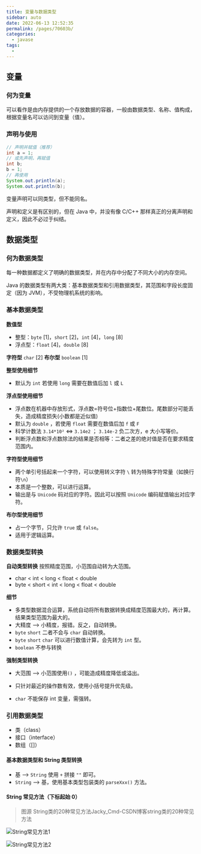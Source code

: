 ```yaml
---
title: 变量与数据类型
sidebar: auto
date: 2022-06-13 12:52:35
permalink: /pages/70603b/
categories: 
  - javase
tags: 
  - 
---
```


## 变量

### 何为变量

可以看作是由内存提供的一个存放数据的容器，一般由数据类型、名称、值构成，根据变量名可以访问到变量（值）。

### 声明与使用

```java
// 声明并赋值（推荐）
int a = 1;
// 或先声明，再赋值
int b;
b = 1;
// 再使用
System.out.println(a);
System.out.println(b);
```

变量声明可以同类型，但不能同名。

声明和定义是有区别的，但在 Java 中，并没有像 C/C++ 那样真正的分离声明和定义，因此不必过于纠结。

## 数据类型

### 何为数据类型

每一种数据都定义了明确的数据类型，并在内存中分配了不同大小的内存空间。

Java 的数据类型有两大类：基本数据类型和引用数据类型，其范围和字段长度固定（因为 JVM），不受物理机系统的影响。

### 基本数据类型

**数值型**

- 整型：`byte` [1]，`short` [2]，`int` [4]，`long` [8]
- 浮点型：`float` [4]，`double` [8]

**字符型** `char` [2]
**布尔型** `boolean` [1]

**整型使用细节**

- 默认为 `int` 若使用 `long` 需要在数值后加 `l` 或 `L`

**浮点型使用细节**

- 浮点数在机器中存放形式，浮点数=符号位+指数位+尾数位。尾数部分可能丢失，造成精度损失(小数都是近似值)
- 默认为 `double` ，若使用 `float` 需要在数值后加 `f` 或 `F`
- 科学计数法 `3.14*10²` <=> `3.14e2` ； `3.14e-2` 负二次方，e 大小写等价。
- 判断浮点数和浮点数除法的结果是否相等：二者之差的绝对值是否在要求精度范围内。

**字符型使用细节**

- 两个单引号括起来一个字符，可以使用转义字符 `\` 转为特殊字符常量（如换行符`\n`）
- 本质是一个整数，可以进行运算。
- 输出是与 `Unicode` 码对应的字符。因此可以按照 `Unicode` 编码赋值输出对应字符。

**布尔型使用细节**

- 占一个字节，只允许 `true` 或 `false`。
- 适用于逻辑运算。

### 数据类型转换

**自动类型转换** 按照精度范围，小范围自动转为大范围。

- char < int < long < float < double
- byte < short < int < long < float < double

**细节**

- 多类型数据混合运算，系统自动将所有数据转换成精度范围最大的，再计算。结果类型范围为最大的。
- 大精度 --> 小精度，报错。反之，自动转换。
- `byte` `short` 二者不会与 `char` 自动转换。
- `byte` `short` `char` 可以进行数值计算，会先转为 `int` 型。
- `boolean` 不参与转换

**强制类型转换**

- 大范围 --> 小范围使用`()` ，可能造成精度降低或溢出。

- 只针对最近的操作数有效，使用小括号提升优先级。

- `char` 不能保存 int 变量，需强转。

### 引用数据类型

- 类（class）
- 接口（interface）
- 数组（[]）

#### 基本数据类型和 String 类型转换

- 基 --> `String` 使用 `+` 拼接 `""` 即可。
- `String` --> 基，使用基本类型包装类的 `parseXxx()` 方法。

#### String 常见方法（下标起始 0）

> 图源 String类的20种常见方法Jacky_Cmd-CSDN博客string类的20种常见方法

![String常见方法1](https://bn1303files.storage.live.com/y4mu8qR4TME7w-hsqkDyh-4q2INCUR2woucRwN9tVuP6KXDrbIpIGLE1s4olWQAx_ffeOK_qY9iQ1pt3qqkQyjvv8DWCJkIQ6UXyMmWKsxy2wequNMuiEs5g3B3qVaVIu2CG0LZ3rVcWo76OSowBcGhBWMt764Eszc80dwoX0klp-PpVqvLZ5CXOyEZXnBxSZOx?width=852&height=479&cropmode=none)

![String常见方法2](https://bn1303files.storage.live.com/y4mgb4q3dFo9rKvfFQ_wN3Y1FjrcVz22LxT-AoverRMCsin3bN5-UAwLnwGFLoAfcFQ2N_m_YxPqMMmMA_CqAYNTyimK-osCuT-LoIxi2m8CqyieKqZ24-isry4y00f6UY4RsGZf88whHfgY1z_dfrqHipx-6c4qP8Z-7pqxMglFYlPAkmoirzkNQXO1tLj8DqW?width=619&height=469&cropmode=none)

